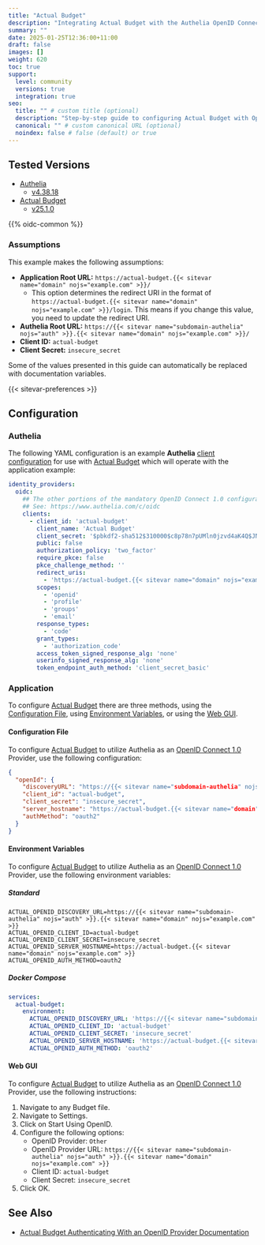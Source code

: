 ```yaml
---
title: "Actual Budget"
description: "Integrating Actual Budget with the Authelia OpenID Connect 1.0 Provider."
summary: ""
date: 2025-01-25T12:36:00+11:00
draft: false
images: []
weight: 620
toc: true
support:
  level: community
  versions: true
  integration: true
seo:
  title: "" # custom title (optional)
  description: "Step-by-step guide to configuring Actual Budget with OpenID Connect 1.0 for secure SSO. Enhance your login flow using Authelia’s modern identity management."
  canonical: "" # custom canonical URL (optional)
  noindex: false # false (default) or true
---
```


## Tested Versions

- [Authelia]
  - [v4.38.18](https://github.com/authelia/authelia/releases/tag/v4.38.18)
- [Actual Budget]
  - [v25.1.0](https://github.com/actualbudget/actual/releases/tag/v25.1.0)

{{% oidc-common %}}

### Assumptions

This example makes the following assumptions:

- __Application Root URL:__ `https://actual-budget.{{< sitevar name="domain" nojs="example.com" >}}/`
  - This option determines the redirect URI in the format of
        `https://actual-budget.{{< sitevar name="domain" nojs="example.com" >}}/login`.
        This means if you change this value, you need to update the redirect URI.
- __Authelia Root URL:__ `https://{{< sitevar name="subdomain-authelia" nojs="auth" >}}.{{< sitevar name="domain" nojs="example.com" >}}/`
- __Client ID:__ `actual-budget`
- __Client Secret:__ `insecure_secret`

Some of the values presented in this guide can automatically be replaced with documentation variables.

{{< sitevar-preferences >}}

## Configuration

### Authelia

The following YAML configuration is an example __Authelia__ [client configuration] for use with [Actual Budget] which
will operate with the application example:

```yaml {title="configuration.yml"}
identity_providers:
  oidc:
    ## The other portions of the mandatory OpenID Connect 1.0 configuration go here.
    ## See: https://www.authelia.com/c/oidc
    clients:
      - client_id: 'actual-budget'
        client_name: 'Actual Budget'
        client_secret: '$pbkdf2-sha512$310000$c8p78n7pUMln0jzvd4aK4Q$JNRBzwAo0ek5qKn50cFzzvE9RXV88h1wJn5KGiHrD0YKtZaR/nCb2CJPOsKaPK0hjf.9yHxzQGZziziccp6Yng'  # The digest of 'insecure_secret'.
        public: false
        authorization_policy: 'two_factor'
        require_pkce: false
        pkce_challenge_method: ''
        redirect_uris:
          - 'https://actual-budget.{{< sitevar name="domain" nojs="example.com" >}}/openid/callback'
        scopes:
          - 'openid'
          - 'profile'
          - 'groups'
          - 'email'
        response_types:
          - 'code'
        grant_types:
          - 'authorization_code'
        access_token_signed_response_alg: 'none'
        userinfo_signed_response_alg: 'none'
        token_endpoint_auth_method: 'client_secret_basic'
```

### Application

To configure [Actual Budget] there are three methods, using the [Configuration File](#configuration-file), using
[Environment Variables](#environment-variables), or using the [Web GUI](#web-gui).

#### Configuration File

To configure [Actual Budget] to utilize Authelia as an [OpenID Connect 1.0] Provider, use the following configuration:

```json
{
  "openId": {
    "discoveryURL": "https://{{< sitevar name="subdomain-authelia" nojs="auth" >}}.{{< sitevar name="domain" nojs="example.com" >}}",
    "client_id": "actual-budget",
    "client_secret": "insecure_secret",
    "server_hostname": "https://actual-budget.{{< sitevar name="domain" nojs="example.com" >}}",
    "authMethod": "oauth2"
  }
}
```

#### Environment Variables

To configure [Actual Budget] to utilize Authelia as an [OpenID Connect 1.0] Provider, use the following environment
variables:

##### Standard

```shell {title=".env"}
ACTUAL_OPENID_DISCOVERY_URL=https://{{< sitevar name="subdomain-authelia" nojs="auth" >}}.{{< sitevar name="domain" nojs="example.com" >}}
ACTUAL_OPENID_CLIENT_ID=actual-budget
ACTUAL_OPENID_CLIENT_SECRET=insecure_secret
ACTUAL_OPENID_SERVER_HOSTNAME=https://actual-budget.{{< sitevar name="domain" nojs="example.com" >}}
ACTUAL_OPENID_AUTH_METHOD=oauth2
```

##### Docker Compose

```yaml {title="compose.yml"}
services:
  actual-budget:
    environment:
      ACTUAL_OPENID_DISCOVERY_URL: 'https://{{< sitevar name="subdomain-authelia" nojs="auth" >}}.{{< sitevar name="domain" nojs="example.com" >}}/.well-known/openid-configuration'
      ACTUAL_OPENID_CLIENT_ID: 'actual-budget'
      ACTUAL_OPENID_CLIENT_SECRET: 'insecure_secret'
      ACTUAL_OPENID_SERVER_HOSTNAME: 'https://actual-budget.{{< sitevar name="domain" nojs="example.com" >}}'
      ACTUAL_OPENID_AUTH_METHOD: 'oauth2'
```

#### Web GUI

To configure [Actual Budget] to utilize Authelia as an [OpenID Connect 1.0] Provider, use the following instructions:

1. Navigate to any Budget file.
2. Navigate to Settings.
3. Click on Start Using OpenID.
4. Configure the following options:
   - OpenID Provider: `Other`
   - OpenID Provider URL: `https://{{< sitevar name="subdomain-authelia" nojs="auth" >}}.{{< sitevar name="domain" nojs="example.com" >}}`
   - Client ID: `actual-budget`
   - Client Secret: `insecure_secret`
5. Click OK.

## See Also

- [Actual Budget Authenticating With an OpenID Provider Documentation](https://actualbudget.org/docs/config/oauth-auth)

[Authelia]: https://www.authelia.com
[Actual Budget]: https://actualbudget.org/
[OpenID Connect 1.0]: ../../../openid-connect/introduction.md
[client configuration]: ../../../../configuration/identity-providers/openid-connect/clients.md
